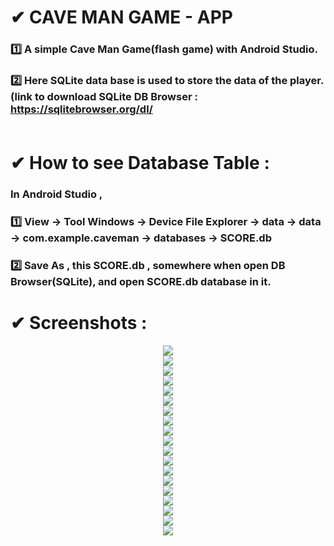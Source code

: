 # ✔ CAVE MAN GAME - APP

### 1️⃣ A simple Cave Man Game(flash game) with Android Studio.<br>
### 2️⃣ Here SQLite data base is used to store the data of the player.(link to download SQLite DB Browser : https://sqlitebrowser.org/dl/<br><br>
# ✔ How to see Database Table :
### In Android Studio , <br>
### 1️⃣ View -> Tool Windows -> Device File Explorer -> data -> data -> com.example.caveman -> databases -> SCORE.db<br>
### 2️⃣ Save As , this SCORE.db , somewhere when open DB Browser(SQLite), and open SCORE.db database in it.<br>
# ✔ Screenshots :
<p align="center">
  <img src="images/1.jpg" /><br>
  <img src="images/2.jpg" /><br>
  <img src="images/3.jpg" /><br>
  <img src="images/4.jpg" /><br>
  <img src="images/5.jpg" /><br>
  <img src="images/6.jpg" /><br>
  <img src="images/7.jpg" /><br>
  <img src="images/8.jpg" /><br>
  <img src="images/9.jpg" /><br>
  <img src="images/10.jpg" /><br>
  <img src="images/11.jpg" /><br>
  <img src="images/12.jpg" /><br>
  <img src="images/13.jpg" /><br>
  <img src="images/14.jpg" /><br>
  <img src="images/15.jpg" /><br>
  <img src="images/16.jpg" /><br>
  <img src="images/17.jpg" /><br>
  <img src="images/18.jpg" /><br>
  <img src="images/19.jpg" /><br>
</p>